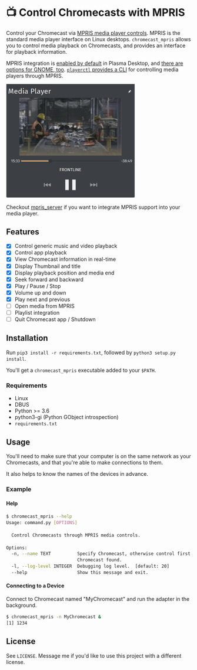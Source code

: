 # 📺 Control Chromecasts with MPRIS
Control your Chromecast via [MPRIS media player controls](https://specifications.freedesktop.org/mpris-spec/2.2/). MPRIS is the standard media player interface on Linux desktops.
`chromecast_mpris` allows you to control media playback on Chromecasts, and provides an interface for playback information.

MPRIS integration is [enabled by default](https://github.com/KDE/plasma-workspace/tree/master/applets/mediacontroller) in Plasma Desktop, and [there are options for GNOME, too](https://extensions.gnome.org/extension/1379/mpris-indicator-button/). [`playerctl` provides a CLI](https://github.com/altdesktop/playerctl) for controlling media players through MPRIS.

<img src="/assets/mpris_widget.png" width="350" />

Checkout [mpris_server](https://github.com/alexdelorenzo/mpris_server) if you want to integrate MPRIS support into your media player.

## Features
  * [x] Control generic music and video playback
  * [x] Control app playback
  * [x]  View Chromecast information in real-time
  * [x] Display Thumbnail and title
  * [x] Display playback position and media end
  * [x] Seek forward and backward
  * [x] Play / Pause / Stop
  * [x] Volume up and down
  * [x] Play next and previous
  * [ ] Open media from MPRIS
  * [ ] Playlist integration
  * [ ] Quit Chromecast app / Shutdown

## Installation
Run `pip3 install -r requirements.txt`, followed by `python3 setup.py install`. 

You'll get a `chromecast_mpris` executable added to your `$PATH`.


### Requirements
 - Linux
 - DBUS
 - Python >= 3.6
 - python3-gi (Python GObject introspection)
 - `requirements.txt`
 

## Usage
You'll need to make sure that your computer is on the same network as your Chromecasts, and that you're able to make connections to them. 

It also helps to know the names of the devices in advance.

### Example
#### Help
```bash
$ chromecast_mpris --help
Usage: command.py [OPTIONS]

  Control Chromecasts through MPRIS media controls.

Options:
  -n, --name TEXT          Specify Chromecast, otherwise control first
                           Chromecast found.
  -l, --log-level INTEGER  Debugging log level.  [default: 20]
  --help                   Show this message and exit.
```

#### Connecting to a Device
Connect to Chromecast named "MyChromecast" and run the adapter in the background.
```bash
$ chromecast_mpris -n MyChromecast &
[1] 1234
```

## License
See `LICENSE`. Message me if you'd like to use this project with a different license.

